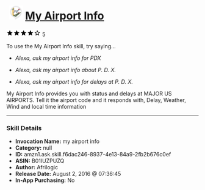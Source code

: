 # &nbsp;<img src="skill_icon" alt="My Airport Info icon" width="36"> [My Airport Info](http://alexa.amazon.com/#skills/amzn1.ask.skill.f6dac246-8937-4e13-84a9-2fb2b676c0ef)
![4 stars](../../images/ic_star_black_18dp_1x.png)![4 stars](../../images/ic_star_black_18dp_1x.png)![4 stars](../../images/ic_star_black_18dp_1x.png)![4 stars](../../images/ic_star_black_18dp_1x.png)![4 stars](../../images/ic_star_border_black_18dp_1x.png) 5

To use the My Airport Info skill, try saying...

* *Alexa, ask my airport info for PDX*

* *Alexa, ask my airport info about P. D. X.*

* *Alexa, ask my airport info for delays at P. D. X.*

My Airport Info provides you with status and delays at MAJOR US AIRPORTS. Tell it the airport code and it responds with, Delay, Weather, Wind and local time information

***

### Skill Details

* **Invocation Name:** my airport info
* **Category:** null
* **ID:** amzn1.ask.skill.f6dac246-8937-4e13-84a9-2fb2b676c0ef
* **ASIN:** B01IUZPUZQ
* **Author:** Afrilogic
* **Release Date:** August 2, 2016 @ 07:36:45
* **In-App Purchasing:** No
